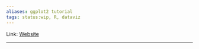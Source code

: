 ```yaml
---
aliases: ggplot2 tutorial
tags: status:wip, R, dataviz
---
```

Link: [Website](https://cedricscherer.netlify.app/2019/08/05/a-ggplot2-tutorial-for-beautiful-plotting-in-r/)

---


